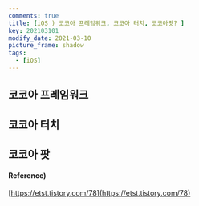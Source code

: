 ```yaml
---
comments: true
title: [iOS ) 코코아 프레임워크, 코코아 터치, 코코아팟? ]
key: 202103101
modify_date: 2021-03-10
picture_frame: shadow
tags:
  - [iOS]
---
```

 
## 코코아 프레임워크

## 코코아 터치

## 코코아 팟

#### Reference)
 
[https://etst.tistory.com/78](https://etst.tistory.com/78)
